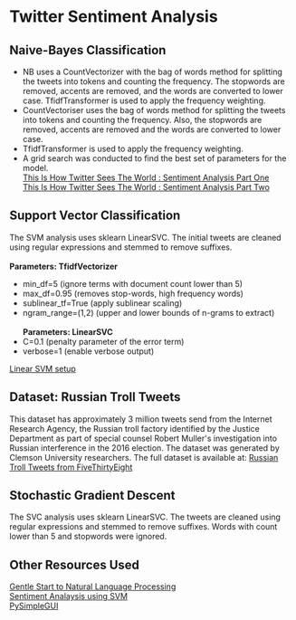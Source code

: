 # Twitter Sentiment Analysis
## Naive-Bayes Classification
* NB uses a  CountVectorizer with the bag of words method for splitting the tweets into tokens and counting the frequency. 
The stopwords are removed, accents are removed, and the words are converted to lower case. TfidfTransformer is used to
apply the frequency weighting.
* CountVectoriser uses the bag of words method for splitting the tweets into tokens and counting the frequency. Also, the
stopwords are removed, accents are removed and the words are converted to lower case.<br/>
* TfidfTransformer is used to apply the frequency weighting.<br/>
* A grid search was conducted to find the best set of parameters for the model.<br/>
[This Is How Twitter Sees The World : Sentiment Analysis Part One ](https://towardsdatascience.com/the-real-world-as-seen-on-twitter-sentiment-analysis-part-one-5ac2d06b63fb)<br/>
[This Is How Twitter Sees The World : Sentiment Analysis Part Two](https://towardsdatascience.com/the-real-world-as-seen-on-twitter-sentiment-analysis-part-two-3ed2670f927d)

## Support Vector Classification
The SVM analysis uses sklearn LinearSVC.
The initial tweets are cleaned using regular expressions and stemmed to remove suffixes.<br/><br/>
**Parameters: TfidfVectorizer** 
* min_df=5 (ignore terms with document count lower than 5)
* max_df=0.95 (removes stop-words, high frequency words)
* sublinear_tf=True (apply sublinear scaling)
* ngram_range=(1,2) (upper and lower bounds of n-grams to extract)<br/><br/>
**Parameters: LinearSVC** <br/>
* C=0.1 (penalty parameter of the error term)
* verbose=1 (enable verbose output)

[Linear SVM setup](https://github.com/dkakkar/Twitter-Sentiment-Classifier/tree/0ad40bbfdb735d5506eef851ec2ae5862107ccc8)<br/>
## Dataset: Russian Troll Tweets
This dataset has approximately 3 million tweets send from the Internet Research Agency, the Russian
troll factory identified by the Justice Department as part of special counsel Robert Muller's investigation
into Russian interference in the 2016 election.  The dataset was generated by Clemson University researchers. The full 
dataset is available at: 
[Russian Troll Tweets from FiveThirtyEight](https://github.com/fivethirtyeight/russian-troll-tweets)

## Stochastic Gradient Descent
The SVC analysis uses sklearn LinearSVC. The tweets are cleaned using regular expressions and stemmed to remove suffixes. Words with count lower than 5 and stopwords were ignored.

## Other Resources Used
[Gentle Start to Natural Language Processing](https://towardsdatascience.com/gentle-start-to-natural-language-processing-using-python-6e46c07addf3)<br/>
[Sentiment Analaysis using SVM](https://medium.com/@vasista/sentiment-analysis-using-svm-338d418e3ff1)<br/>
[PySimpleGUI](https://github.com/PySimpleGUI/PySimpleGUI)